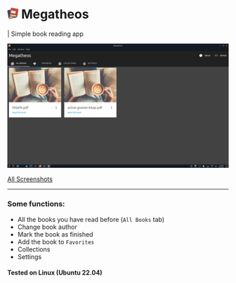 # <img src="./src/icon.png" alt="megatheos" width=25/> Megatheos
| Simple book reading app

![Screenshot](./screenshots/all-books.png)

[All Screenshots](./screenshots)

<hr/>

### Some functions:
* All the books you have read before (`All Books` tab)
* Change book author
* Mark the book as finished
* Add the book to `Favorites`
* Collections
* Settings

#### Tested on Linux (Ubuntu 22.04)
